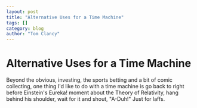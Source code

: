 ```yaml
---
layout: post
title: "Alternative Uses for a Time Machine"
tags: []
category: blog
author: "Tom Clancy"
---
```


# Alternative Uses for a Time Machine

Beyond the obvious, investing, the sports betting and a bit of comic collecting, one thing I'd like to do with a time machine is go back to right before Einstein's Eureka! moment about the Theory of Relativity, hang behind his shoulder, wait for it and shout, "A-Duh!" Just for laffs.
